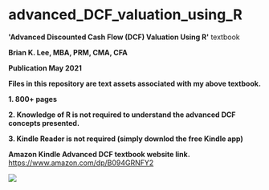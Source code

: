 # advanced_DCF_valuation_using_R
**'Advanced Discounted Cash Flow (DCF) Valuation Using R'** textbook

**Brian K. Lee, MBA, PRM, CMA, CFA**

**Publication May 2021**

**Files in this repository are text assets associated with my above textbook.**

**1. 800+ pages**

**2. Knowledge of R is not required to understand the advanced DCF concepts presented.**

**3. Kindle Reader is not required (simply downlod the free Kindle app)**

**Amazon Kindle Advanced DCF textbook website link.**
https://www.amazon.com/dp/B094GRNFY2

![](advanced_dcf_text.jpg)



